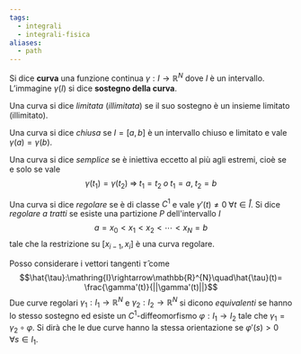 ```yaml
---
tags:
  - integrali
  - integrali-fisica
aliases:
  - path
---
```

Si dice **curva** una funzione continua $γ : I → \mathbb{R}^N$ dove $I$ è un intervallo. L’immagine $γ(I)$ si dice **sostegno della curva**.

Una curva si dice *limitata* (*illimitata*) se il suo sostegno è un insieme limitato (illimitato).

Una curva si dice *chiusa* se $I = [a,b]$ è un intervallo chiuso e limitato e vale $\gamma(a) = \gamma(b)$.

Una curva si dice *semplice* se è iniettiva eccetto al più agli estremi, cioè se e solo se vale
$$\gamma(t_1)=\gamma(t_2)\;\Rightarrow\;t_1=t_2\;o\;t_1=a,\;t_2=b$$

Una curva si dice *regolare* se è di classe $C^1$ e vale $\gamma'(t)\neq0\;\forall t\in \mathring{I}$. Si dice *regolare a tratti* se esiste una partizione $P$ dell'intervallo $I$
$$a=x_0<x_1<x_2<\cdots<x_N=b$$
tale che la restrizione su $[x_{i-1},x_i]$ è una curva regolare.

Posso considerare i vettori tangenti $\hat{\tau}$ come
$$\hat{\tau}:\mathring{I}\rightarrow\mathbb{R}^{N}\quad\hat{\tau}(t)= \frac{\gamma'(t)}{||\gamma'(t)||}$$
Due curve regolari $\gamma_1:I_1\rightarrow\mathbb{R}^N$ e $\gamma_2:I_2\rightarrow\mathbb{R}^N$ si dicono *equivalenti* se hanno lo stesso sostegno ed esiste un $C^1$-diffeomorfismo $\varphi:I_1\rightarrow I_2$ tale che $\gamma_1=\gamma_2\circ\varphi$. Si dirà che le due curve hanno la stessa orientazione se $\varphi'(s)>0\;\forall s\in I_1$.